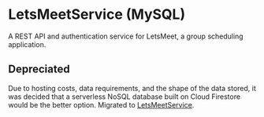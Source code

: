 # LetsMeetService (MySQL)

A REST API and authentication service for LetsMeet, a group scheduling application.

## Depreciated

Due to hosting costs, data requirements, and the shape of the data stored, it was decided that a serverless NoSQL database built on Cloud Firestore would be the better option. Migrated to [LetsMeetService](https://github.com/bryanmylee/LetsMeetService).
